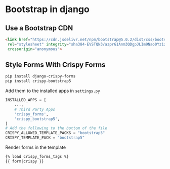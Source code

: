 # Bootstrap in django

## Use a Bootstrap CDN
```html
<link href="https://cdn.jsdelivr.net/npm/bootstrap@5.0.2/dist/css/bootstrap.min.css"
 rel="stylesheet" integrity="sha384-EVSTQN3/azprG1Anm3QDgpJLIm9Nao0Yz1ztcQTwFspd3yD65VohhpuuCOmLASjC"
 crossorigin="anonymous">
```

## Style Forms With Crispy Forms
```bash
pip install django-crispy-forms
pip install crispy-bootstrap5
```
Add them to the installed apps in `settings.py`
```python
INSTALLED_APPS = [
    ...,
    # Third Party Apps
    'crispy_forms',
    'crispy_bootstrap5',
]
# Add the following to the bottom of the file
CRISPY_ALLOWED_TEMPLATE_PACKS = "bootstrap5"
CRISPY_TEMPLATE_PACK = "bootstrap5"
```
Render forms in the template
```html
{% load crispy_forms_tags %}
{{ form|crispy }}
```
